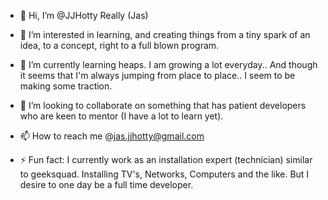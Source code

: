 - 👋 Hi, I’m @JJHotty Really (Jas)
- 👀 I’m interested in learning, and creating things from a tiny spark of an idea, to a concept, right to a full blown program.
- 🌱 I’m currently learning heaps. I am growing a lot everyday.. And though it seems that I'm always jumping from place to place.. I seem to be making some traction. 
- 💞️ I’m looking to collaborate on something that has patient developers who are keen to mentor (I have a lot to learn yet). 
- 📫 How to reach me @jas.jjhotty@gmail.com

- ⚡ Fun fact: I currently work as an installation expert (technician) similar to geeksquad. Installing TV's, Networks, Computers and the like. But I desire to one day be a full time developer. 

<!---
JJHotty/JJHotty is a ✨ special ✨ repository because its `README.md` (this file) appears on your GitHub profile.
You can click the Preview link to take a look at your changes.
--->
